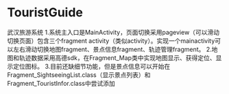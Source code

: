 # TouristGuide
武汉旅游系统
1.系统主入口是MainActivity，页面切换采用pageview（可以滑动切换页面）包含三个fragment activity（类似activity）。实现一个mainactivity可以左右滑动切换地图fragment、景点信息fragment、轨迹管理fragment。
2.地图和轨迹数据采用高德sdk，在Fragment_Map类中实现地图显示、获得定位、显示定位图标。
3.目前还缺细节功能，但是景点信息可以开始在Fragment_SightseeingList.class（显示景点列表）和Fragment_TouristInfor.class中尝试添加

